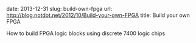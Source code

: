 date: 2013-12-31
slug: build-own-fpga
url: http://blog.notdot.net/2012/10/Build-your-own-FPGA
title: Build your own FPGA

How to build FPGA logic blocks using discrete 7400 logic chips